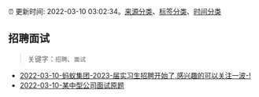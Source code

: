 :alarm_clock: 更新时间: 2022-03-10 03:02:34。[来源分类](../README.md)、[标签分类](../TAGS.md)、[时间分类](../TIMELINE.md)

## 招聘面试


> 关键字：`招聘`、`面试`



- [2022-03-10-蚂蚁集团-2023-届实习生招聘开始了,感兴趣的可以关注一波-!](https://www.v2ex.com/t/839329) 
- [2022-03-10-某中型公司面试原题](https://toutiao.io/k/k46pzgf) 